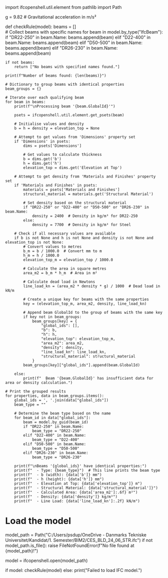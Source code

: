 import ifcopenshell.util.element
from pathlib import Path

g = 9.82  # Gravitational acceleration in m/s²

def checkRule(model):
    beams = []    
    # Collect beams with specific names
    for beam in model.by_type("IfcBeam"):
        if "DR22-250" in beam.Name:
            beams.append(beam)
        elif "D22-400" in beam.Name:
            beams.append(beam)
        elif "D50-500" in beam.Name:
            beams.append(beam)
        elif "DR26-230" in beam.Name:
            beams.append(beam)
    
    if not beams:
        return ["No beams with specified names found."]
    
    print(f"Number of beams found: {len(beams)}")
    
    # Dictionary to group beams with identical properties
    beam_groups = {}
    
    # Iterate over each qualifying beam
    for beam in beams:
        print(f"\nProcessing beam '{beam.GlobalId}'")
        
        psets = ifcopenshell.util.element.get_psets(beam)
        
        # Initialise values and density
        b = h = density = elevation_top = None
        
        # Attempt to get values from 'Dimensions' property set
        if 'Dimensions' in psets:
            dims = psets['Dimensions']
            
            # Get values to calculate thickness
            b = dims.get('b')
            h = dims.get('h')
            elevation_top = dims.get('Elevation at Top')
            
        # Attempt to get density from 'Materials and Finishes' property set
        if 'Materials and Finishes' in psets:
            materials = psets['Materials and Finishes']
            structural_material = materials.get('Structural Material')
            
            # Set density based on the structural material
            if "DR22-250" or "D22-400" or "D50-500" or "DR26-230" in beam.Name:
                density = 2400  # Density in kg/m³ for DR22-250
            else:
                density = 7700  # Density in kg/m³ for Steel
                
        # Check if all necessary values are available
        if b is not None and h is not None and density is not None and elevation_top is not None:
            # Convert values to metres
            b_m = b / 1000.0  # Convert mm to m
            h_m = h / 1000.0
            elevation_top_m = elevation_top / 1000.0
            
            # Calculate the area in square metres
            area_m2 = b_m * h_m  # Area in m²
            
            # Calculate dead load in Newtons
            line_load_kn = (area_m2 * density * g) / 1000  # Dead load in kN/m
            
            # Create a unique key for beams with the same properties
            key = (elevation_top_m, area_m2, density, line_load_kn)
            
            # Append beam GlobalId to the group of beams with the same key
            if key not in beam_groups:
                beam_groups[key] = {
                    "global_ids": [],
                    "b": b,
                    "h": h,
                    "elevation_top": elevation_top_m,
                    "area_m2": area_m2,
                    "density": density,
                    "line_load_kn": line_load_kn,
                    "structural_material": structural_material
                }
            beam_groups[key]["global_ids"].append(beam.GlobalId)
        
        else:
            print(f"  Beam '{beam.GlobalId}' has insufficient data for area or density calculation.")
    
    # Print the grouped results
    for properties, data in beam_groups.items():
        global_ids = ', '.join(data["global_ids"])
        beam_type = ""
        
        # Determine the beam type based on the name
        for beam_id in data["global_ids"]:
            beam = model.by_guid(beam_id)
            if "DR22-250" in beam.Name:
                beam_type = "DR22-250"
            elif "D22-400" in beam.Name:
                beam_type = "D22-400"
            elif "D50-500" in beam.Name:
                beam_type = "D50-500"
            elif "DR26-230" in beam.Name:
                beam_type = "DR26-230"
        
        print(f"\nBeams '{global_ids}' have identical properties:")
        print(f"  - Type: {beam_type}")  # This line prints the beam type
        print(f"  - b (width): {data['b']} mm")
        print(f"  - h (height): {data['h']} mm")
        print(f"  - Elevation at Top: {data['elevation_top']} m")
        print(f"  - Structural Material: {data['structural_material']}")
        print(f"  - Calculated Area: {data['area_m2']:.6f} m²")
        print(f"  - Density: {data['density']} kg/m³")
        print(f"  - Line Load: {data['line_load_kn']:.2f} kN/m")

# Load the model
model_path = Path("C:/Users/psdup/OneDrive - Danmarks Tekniske Universitet/Kandidat/1. Semester/BIM2/CES_BLD_24_06_STR.ifc")
if not model_path.is_file():
    raise FileNotFoundError(f"No file found at {model_path}!")

model = ifcopenshell.open(model_path)

if model:
    checkRule(model)
else:
    print("Failed to load IFC model.")

